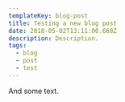 ```yaml
---
templateKey: blog-post
title: Testing a new blog post
date: 2018-05-02T13:11:00.668Z
description: Description.
tags:
  - blog
  - post
  - test
---
```

And some text.
